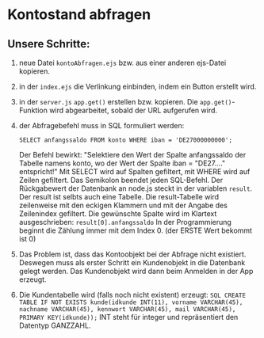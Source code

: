 # Kontostand abfragen

## Unsere Schritte:
1. neue Datei ```kontoAbfragen.ejs``` bzw. aus einer anderen ejs-Datei kopieren.
2. in der ```index.ejs``` die Verlinkung einbinden, indem ein Button erstellt wird.
3. in der ```server.js``` ```app.get()``` erstellen bzw. kopieren. Die ```app.get()```-Funktion wird abgearbeitet, sobald der URL aufgerufen wird.
4. der Abfragebefehl muss in SQL formuliert werden:
   
   ```SELECT anfangssaldo FROM konto WHERE iban = 'DE27000000000';```

   Der Befehl bewirkt: "Selektiere den Wert der Spalte anfangssaldo der Tabelle namens konto, wo der Wert der Spalte iban = "DE27...." entspricht!" 
   Mit SELECT wird auf Spalten gefiltert, mit WHERE wird auf Zeilen gefiltert. Das Semikolon beendet jeden SQL-Befehl.
   Der Rückgabewert der Datenbank an node.js steckt in der variablen ```result```. Der result ist selbts auch eine Tabelle. Die result-Tabelle wird zeilenweise mit den eckigen Klammern und mit der Angabe des Zeilenindex gefiltert. Die gewünschte Spalte wird im Klartext ausgeschrieben: ```result[0].anfangssaldo``` 
   In der Programmierung beginnt die Zählung immer mit dem Index 0. (der ERSTE Wert bekommt ist 0)

5. Das Problem ist, dass das Kontoobjekt bei der Abfrage nicht existiert. Deswegen muss als erster Schritt ein Kundenobjekt in die Datenbank gelegt werden. Das Kundenobjekt wird dann beim Anmelden in der App erzeugt.

6. Die Kundentabelle wird (falls noch nicht existent) erzeugt: ```SQL CREATE TABLE IF NOT EXISTS kunde(idkunde INT(11), vorname VARCHAR(45), nachname VARCHAR(45), kennwort VARCHAR(45), mail VARCHAR(45), PRIMARY KEY(idkunde));``` INT steht für integer und repräsentiert den Datentyp GANZZAHL. 
